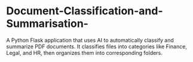 # Document-Classification-and-Summarisation-
A Python Flask application that uses AI to automatically classify and summarize PDF documents. It classifies files into categories like Finance, Legal, and HR, then organizes them into corresponding folders.
